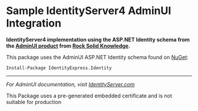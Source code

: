 # Sample IdentityServer4 AdminUI Integration
**IdentityServer4 implementation using the ASP.NET Identity schema from the [AdminUI product](https://www.identityserver.com/products/adminui) from [Rock Solid Knowledge](https://www.identityserver.com).**

This package uses the AdminUI ASP.NET Identity schema found on [NuGet](https://www.nuget.org/packages/IdentityExpress.Identity/):

`Install-Package IdentityExpress.Identity`

---

*For AdminUI documentation, visit [IdentityServer.com](https://www.identityserver.com/documentation/adminui/)*

This Package uses a pre-generated embedded certificate and is not suitable for production